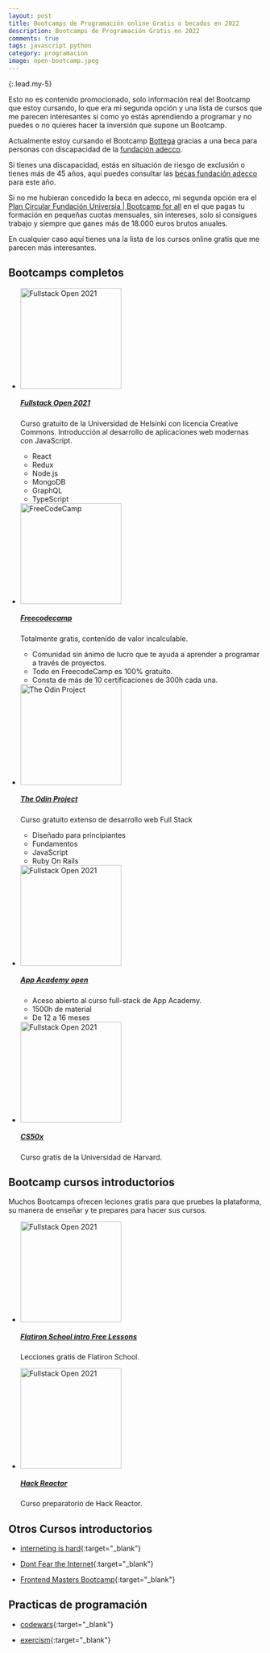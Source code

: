 ```yaml
---
layout: post
title: Bootcamps de Programación online Gratis o becados en 2022
description: Bootcamps de Programación Gratis en 2022
comments: true
tags: javascript python
category: programacion
image: open-bootcamp.jpeg
---
```


{:.lead.my-5}

Esto no es contenido promocionado, solo información real del Bootcamp que estoy cursando, lo que era mi segunda opción y una lista de cursos que me parecen interesantes si como yo estás aprendiendo a programar y no puedes o no quieres hacer la inversión que supone un Bootcamp.

Actualmente estoy cursando el Bootcamp <a href="https://bottega.tech/" target="blank">Bottega</a> gracias a una beca para personas con discapacidad de la <a href="https://fundacionadecco.org/" target="_blank">fundación adecco</a>.

Si tienes una discapacidad, estás en situación de riesgo de exclusión o tienes más de 45 años, aquí puedes consultar las <a href="https://fundacionadecco.org/becas-y-ayudas/personas-discapacidad/" target="_blank"> becas fundación adecco</a> para este año.

Si no me hubieran concedido la beca en adecco, mi segunda opción era el <a href="https://www.fundacionuniversia.net/es/empleabilidad/plan-circular/acuerdo-ingresos-compartidos-socialmente-responsable.html" target="blank">Plan Circular Fundación Universia | Bootcamp for all</a> en el que pagas tu formación en pequeñas cuotas mensuales, sin intereses, solo si consigues trabajo y siempre que ganes más de 18.000 euros brutos anuales.

En cualquier caso aquí tienes una la lista de los cursos online gratis que me parecen más interesantes.

## Bootcamps completos

<ul class="list-unstyled">
  <li class="media">
    <img src="{{ site.baseurl }}/assets/images/blog/fullstackopen.jpg" width="200" class="img-fluid text-center mb-3 mr-3" alt="Fullstack Open 2021">
    <div class="media-body">
    <a href="https://fullstackopen.com/es/" target="_blank"><h5 class="mt-0 mb-1">Fullstack Open 2021</h5></a>
      <p>Curso gratuito de la Universidad de Helsinki con licencia Creative Commons. Introducción al desarrollo de aplicaciones web modernas con JavaScript.</p>
       <ul>
        <li>React</li>
        <li>Redux</li>
        <li>Node.js</li>
        <li>MongoDB</li>
        <li>GraphQL</li>
        <li>TypeScript</li>
      </ul>
    </div>
  </li>
  <li class="media">
    <img src="{{ site.baseurl }}/assets/images/blog/freecodecamp.png" width="200" class="img-fluid mr-3 mb-3" alt="FreeCodeCamp">
    <div class="media-body">
    <a href="https://www.freecodecamp.org/" target="_blank"><h5 class="mt-0 mb-1">Freecodecamp</h5></a>
      <p>Totalmente gratis, contenido de valor incalculable.</p>
      <ul>
        <li>Comunidad sin ánimo de lucro que te ayuda a aprender a programar a través de proyectos.</li>
        <li>Todo en FreecodeCamp es 100% gratuito.</li>
        <li>Consta de más de 10 certificaciones de 300h cada una.</li>
      </ul>
    </div>
  </li>
  <li class="media my-4">
    <img src="{{ site.baseurl }}/assets/images/blog/theodinproject.png" width="200" class="img-fluid text-center mb-3 mr-3" alt="The Odin Project">
    <div class="media-body">
    <a href="https://www.theodinproject.com/home" target="_blank"> <h5 class="mt-0 mb-1">The Odin Project</h5></a>
      <p>Curso gratuito extenso de desarrollo web Full Stack</p>
      <ul>
      <li>Diseñado para principiantes</li>
      <li>Fundamentos</li>
      <li>JavaScript</li>
      <li>Ruby On Rails</li>
      </ul>
    </div>
  </li>
    <li class="media">
    <img src="{{ site.baseurl }}/assets/images/blog/appacademy.png" width="200" class="img-fluid text-center mb-3 mr-3" alt="Fullstack Open 2021">
    <div class="media-body">
    <a href="https://www.appacademy.io/course/app-academy-open" target="_blank"><h5 class="mt-0 mb-1">App Academy open</h5></a>
      <ul>
        <li>Aceso abierto al curso full-stack de App Academy.</li>
        <li>1500h de material</li>
        <li>De 12 a 16 meses</li>
      </ul>
    </div>
  </li>
  <li class="media">
    <img src="{{ site.baseurl }}/assets/images/blog/cs50x.png" width="200" class="img-fluid text-center mb-3 mr-3" alt="Fullstack Open 2021">
    <div class="media-body">
    <a href="https://www.edx.org/course/introduction-computer-science-harvardx-cs50x" target="_blank"><h5 class="mt-0 mb-1">CS50x</h5></a>
      <p>Curso gratis de la Universidad de Harvard.</p>
    </div>
  </li>
</ul>

## Bootcamp cursos introductorios

Muchos Bootcamps ofrecen leciones gratis para que pruebes la plataforma, su manera de enseñar y te prepares para hacer sus cursos.

<ul class="list-unstyled">
    <li class="media">
    <img src="{{ site.baseurl }}/assets/images/blog/flatiron.jpeg" width="200" class="img-fluid text-center mb-3 mr-3" alt="Fullstack Open 2021">
    <div class="media-body">
    <a href="https://flatironschool.com/learn-to-code-for-free/" target="_blank"><h5 class="mt-0 mb-1">Flatiron School intro Free Lessons</h5></a>
      <p>Lecciones gratis de Flatiron School.</p>
    </div>
  </li>
      <li class="media">
    <img src="{{ site.baseurl }}/assets/images/blog/hack_reactor.png" width="200" class="img-fluid text-center mb-3 mr-3" alt="Fullstack Open 2021">
    <div class="media-body">
    <a href="https://www.hackreactor.com/prep-programs" target="_blank"><h5 class="mt-0 mb-1">Hack Reactor</h5></a>
      <p>Curso preparatorio de Hack Reactor.</p>
    </div>
  </li>
</ul>

## Otros Cursos introductorios

- [interneting is hard](https://www.internetingishard.com/){:target="_blank"}

- [Dont Fear the Internet](http://www.dontfeartheinternet.com/){:target="_blank"}

- [Frontend Masters Bootcamp](https://frontendmasters.com/bootcamp/){:target="_blank"}

## Practicas de programación

- [codewars](https://www.codewars.com/){:target="_blank"}

- [exercism](https://exercism.org/){:target="_blank"}

